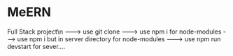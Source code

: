 # MeERN
Full Stack project\n
---> use git clone
---> use npm i for node-modules
--->  use npm i but in server directory for node-modules
---> use npm run devstart for sever.... 
